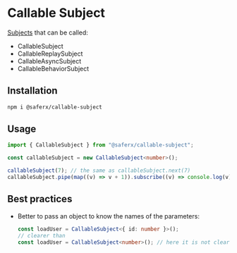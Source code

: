 # Callable Subject

[Subjects](https://rxjs-dev.firebaseapp.com/guide/subject) that can be called:

-   CallableSubject
-   CallableReplaySubject
-   CallableAsyncSubject
-   CallableBehaviorSubject

## Installation

```sh
npm i @saferx/callable-subject
```

## Usage

```ts
import { CallableSubject } from "@saferx/callable-subject";

const callableSubject = new CallableSubject<number>();

callableSubject(7); // the same as callableSubject.next(7)
callableSubject.pipe(map((v) => v + 1)).subscribe((v) => console.log(v)); // logs: 8
```

## Best practices

-   Better to pass an object to know the names of the parameters:

    ```ts
    const loadUser = CallableSubject<{ id: number }>();
    // clearer than
    const loadUser = CallableSubject<number>(); // here it is not clear what is the argument "number"
    ```
